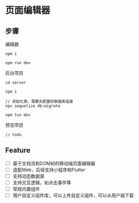 

页面编辑器
===


## 步骤

编辑器
```
npm i 

npm run dev
```

后台项目
```
cd server

npm i
 
// 初始化表，需要先配置好数据库连接
npx sequelize db:migrate

npm tun dev
```

预览项目
```
// todo
```

## Feature

* [ ] 基于文档流和DOM树的移动端页面编辑器
* [ ] 适配Web，后续支持小程序和Flutter
* [ ] 支持动态数据源
* [ ] 支持交互逻辑，如点击事件等
* [ ] 常规内置组件
* [ ] 用户自定义组件库，可以上传自定义组件，可以从用户端下载
